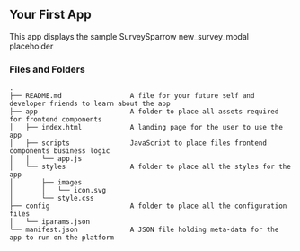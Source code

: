 ## Your First App

This app displays the sample SurveySparrow new_survey_modal placeholder

### Files and Folders
    .
    ├── README.md                 A file for your future self and developer friends to learn about the app
    ├── app                       A folder to place all assets required for frontend components
    │   ├── index.html            A landing page for the user to use the app
    │   ├── scripts               JavaScript to place files frontend components business logic
    │   │   └── app.js
    │   └── styles                A folder to place all the styles for the app
    │       ├── images
    │       │   └── icon.svg
    │       └── style.css
    ├── config                    A folder to place all the configuration files
    │   └── iparams.json
    └── manifest.json             A JSON file holding meta-data for the app to run on the platform
